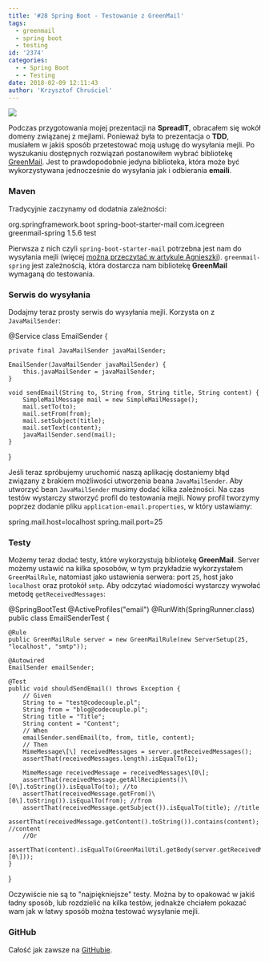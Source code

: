 ```yaml
---
title: '#28 Spring Boot - Testowanie z GreenMail'
tags:
  - greenmail
  - spring boot
  - testing
id: '2374'
categories:
  - - Spring Boot
  - - Testing
date: 2018-02-09 12:11:43
author: 'Krzysztof Chruściel'
---
```


![](http://codecouple.pl/wp-content/uploads/2017/02/springBootArt.png)

Podczas przygotowania mojej prezentacji na **SpreadIT**, obracałem się wokół domeny związanej z mejlami.  Ponieważ była to prezentacja o **TDD**, musiałem w jakiś sposób przetestować moją usługę do wysyłania mejli. Po wyszukaniu dostępnych rozwiązań postanowiłem wybrać bibliotekę [GreenMail](http://www.icegreen.com/greenmail/). Jest to prawdopodobnie jedyna biblioteka, która może być wykorzystywana jednocześnie do wysyłania jak i odbierania **emaili**.
<!-- more -->
### Maven

Tradycyjnie zaczynamy od dodatnia zależności:

<dependency>
   <groupId>org.springframework.boot</groupId>
   <artifactId>spring-boot-starter-mail</artifactId>
</dependency>
<dependency>
   <groupId>com.icegreen</groupId>
   <artifactId>greenmail-spring</artifactId>
   <version>1.5.6</version>
   <scope>test</scope>
</dependency>

Pierwsza z nich czyli `spring-boot-starter-mail` potrzebna jest nam do wysyłania mejli (więcej [można przeczytać w artykule Agnieszki](http://codecouple.pl/2016/09/30/8-spring-boot-email-szablon-i-wysylanie/)). `greenmail-spring` jest zależnością, która dostarcza nam bibliotekę **GreenMail** wymaganą do testowania.

### Serwis do wysyłania

Dodajmy teraz prosty serwis do wysyłania mejli. Korzysta on z `JavaMailSender`:

@Service
class EmailSender {

    private final JavaMailSender javaMailSender;

    EmailSender(JavaMailSender javaMailSender) {
        this.javaMailSender = javaMailSender;
    }

    void sendEmail(String to, String from, String title, String content) {
        SimpleMailMessage mail = new SimpleMailMessage();
        mail.setTo(to);
        mail.setFrom(from);
        mail.setSubject(title);
        mail.setText(content);
        javaMailSender.send(mail);
    }
}

Jeśli teraz spróbujemy uruchomić naszą aplikację dostaniemy błąd związany z brakiem możliwości utworzenia beana `JavaMailSender`. Aby utworzyć bean `JavaMailSender` musimy dodać kilka zależności. Na czas testów wystarczy stworzyć profil do testowania mejli. Nowy profil tworzymy poprzez dodanie pliku `application-email.properties`, w który ustawiamy:

spring.mail.host=localhost
spring.mail.port=25

### Testy

Możemy teraz dodać testy, które wykorzystują bibliotekę **GreenMail**. Server możemy ustawić na kilka sposobów, w tym przykładzie wykorzystałem `GreenMailRule`, natomiast jako ustawienia serwera: port `25`, host jako `localhost` oraz protokół `smtp`. Aby odczytać wiadomości wystarczy wywołać metodę `getReceivedMessages`:

@SpringBootTest
@ActiveProfiles("email")
@RunWith(SpringRunner.class)
public class EmailSenderTest {

    @Rule
    public GreenMailRule server = new GreenMailRule(new ServerSetup(25, "localhost", "smtp"));

    @Autowired
    EmailSender emailSender;

    @Test
    public void shouldSendEmail() throws Exception {
        // Given
        String to = "test@codecouple.pl";
        String from = "blog@codecouple.pl";
        String title = "Title";
        String content = "Content";
        // When
        emailSender.sendEmail(to, from, title, content);
        // Then
        MimeMessage\[\] receivedMessages = server.getReceivedMessages();
        assertThat(receivedMessages.length).isEqualTo(1);

        MimeMessage receivedMessage = receivedMessages\[0\];
        assertThat(receivedMessage.getAllRecipients()\[0\].toString()).isEqualTo(to); //to
        assertThat(receivedMessage.getFrom()\[0\].toString()).isEqualTo(from); //from
        assertThat(receivedMessage.getSubject()).isEqualTo(title); //title
        assertThat(receivedMessage.getContent().toString()).contains(content); //content
        //Or
        assertThat(content).isEqualTo(GreenMailUtil.getBody(server.getReceivedMessages()\[0\]));
    }

}

Oczywiście nie są to "najpiękniejsze" testy. Można by to opakować w jakiś ładny sposób, lub rozdzielić na kilka testów, jednakże chciałem pokazać wam jak w łatwy sposób można testować wysyłanie mejli.

### GitHub

Całość jak zawsze na [GitHubie](https://github.com/kchrusciel/Spring-Boot-Examples/tree/master/spring-boot-green-mail-example).